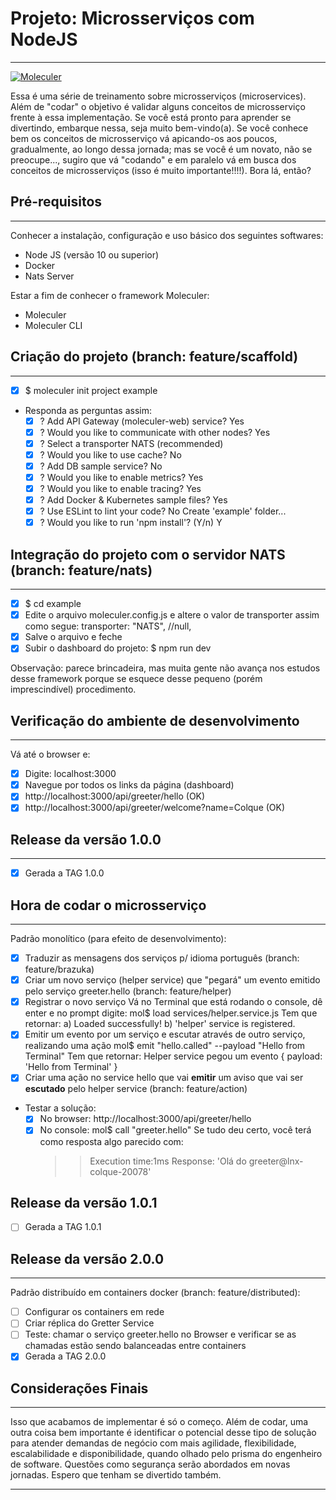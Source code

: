 # Projeto: Microsserviços com NodeJS 
---
[![Moleculer](https://badgen.net/badge/Powered%20by/Moleculer/0e83cd)](https://moleculer.services)

Essa é uma série de treinamento sobre microsserviços (microservices). Além de "codar" o objetivo é validar alguns conceitos de microsserviço frente à essa implementação. Se você está pronto para aprender se divertindo, embarque nessa, seja muito bem-vindo(a). Se você conhece bem os conceitos de microsserviço vá apicando-os aos poucos, gradualmente, ao longo dessa jornada; mas se você é um novato, não se preocupe..., sugiro que vá "codando" e em paralelo vá em busca dos conceitos de microsserviços (isso é muito importante!!!!).
Bora lá, então?


## Pré-requisitos
---
Conhecer a instalação, configuração e uso básico dos seguintes softwares:
  - Node JS (versão 10 ou superior)
  - Docker
  - Nats Server
  
Estar a fim de conhecer o framework Moleculer:
  - Moleculer
  - Moleculer CLI

## Criação do projeto (branch: feature/scaffold)
---
- [x] $ moleculer init project example
- Responda as perguntas assim:
  - [x] ? Add API Gateway (moleculer-web) service? Yes
  - [x] ? Would you like to communicate with other nodes? Yes
  - [x] ? Select a transporter NATS (recommended)
  - [x] ? Would you like to use cache? No
  - [x] ? Add DB sample service? No
  - [x] ? Would you like to enable metrics? Yes
  - [x] ? Would you like to enable tracing? Yes
  - [x] ? Add Docker & Kubernetes sample files? Yes
  - [x] ? Use ESLint to lint your code? No
    Create 'example' folder...
  - [x] ? Would you like to run 'npm install'? (Y/n) Y

## Integração do projeto com o servidor NATS (branch: feature/nats)
---
- [x] $ cd example
- [x] Edite o arquivo moleculer.config.js e altere o valor de transporter assim como segue: 
  transporter: "NATS", //null, 
- [x] Salve o arquivo e feche
- [x] Subir o dashboard do projeto: $ npm run dev

Observação: parece brincadeira, mas muita gente não avança nos estudos desse framework porque se esquece desse pequeno (porém imprescindível) procedimento.

## Verificação do ambiente de desenvolvimento 
---
Vá até o browser e:
  - [x] Digite: localhost:3000
  - [x] Navegue por todos os links da página (dashboard)
  - [x] http://localhost:3000/api/greeter/hello (OK)
  - [x] http://localhost:3000/api/greeter/welcome?name=Colque (OK)

## Release da versão 1.0.0
---
- [x] Gerada a TAG 1.0.0

## Hora de codar o microsserviço
---
Padrão monolítico (para efeito de desenvolvimento): 
  - [x] Traduzir as mensagens dos serviços p/ idioma português (branch: feature/brazuka)
  - [x] Criar um novo serviço (helper service) que "pegará" um evento emitido pelo serviço greeter.hello (branch: feature/helper)
  - [x] Registrar o novo serviço
    Vá no Terminal que está rodando o console, dê enter e no prompt digite: 
    mol$ load services/helper.service.js
    Tem que retornar: 
    a) Loaded successfully! 
    b) 'helper' service is registered.
  - [x] Emitir um evento por um serviço e escutar através de outro serviço, realizando uma ação
    mol$ emit "hello.called" --payload "Hello from Terminal"
    Tem que retornar:
    Helper service pegou um evento
    { payload: 'Hello from Terminal' }
  - [x] Criar uma ação no service hello que vai **emitir** um aviso que vai ser **escutado** pelo helper service (branch: feature/action)
  - Testar a solução:
    - [x] No browser: http://localhost:3000/api/greeter/hello
    - [x] No console: mol$ call "greeter.hello"
    Se tudo deu certo, você terá como resposta algo parecido com:
      >> Execution time:1ms
      >> Response:
      'Olá do greeter@lnx-colque-20078'

## Release da versão 1.0.1
- [ ] Gerada a TAG 1.0.1
  
## Release da versão 2.0.0
---
Padrão distribuído em containers docker (branch: feature/distributed): 
  - [ ] Configurar os containers em rede
  - [ ] Criar réplica do Gretter Service
  - [ ] Teste: chamar o serviço greeter.hello no Browser e verificar se as chamadas estão sendo balanceadas entre containers
- [x] Gerada a TAG 2.0.0

## Considerações Finais
---
Isso que acabamos de implementar é só o começo. Além de codar, uma outra coisa bem importante é identificar o potencial desse tipo de solução para atender demandas de negócio com mais agilidade, flexibilidade, escalabilidade e disponibilidade, quando olhado pelo prisma do engenheiro de software. Questões como segurança serão abordados em novas jornadas. Espero que tenham se divertido também. 

---
